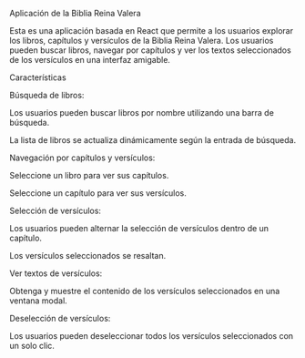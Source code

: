 Aplicación de la Biblia Reina Valera

Esta es una aplicación basada en React que permite a los usuarios explorar los libros, capítulos y versículos de la Biblia Reina Valera. Los usuarios pueden buscar libros, navegar por capítulos y ver los textos seleccionados de los versículos en una interfaz amigable.

Características

Búsqueda de libros:

Los usuarios pueden buscar libros por nombre utilizando una barra de búsqueda.

La lista de libros se actualiza dinámicamente según la entrada de búsqueda.

Navegación por capítulos y versículos:

Seleccione un libro para ver sus capítulos.

Seleccione un capítulo para ver sus versículos.

Selección de versículos:

Los usuarios pueden alternar la selección de versículos dentro de un capítulo.

Los versículos seleccionados se resaltan.

Ver textos de versículos:

Obtenga y muestre el contenido de los versículos seleccionados en una ventana modal.

Deselección de versículos:

Los usuarios pueden deseleccionar todos los versículos seleccionados con un solo clic.